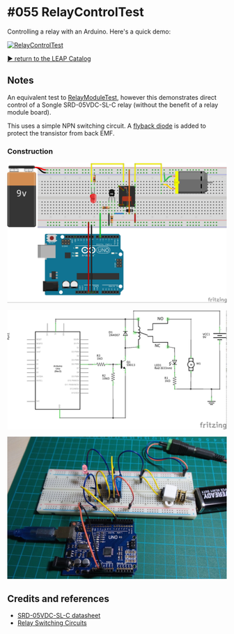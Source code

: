 # #055 RelayControlTest

Controlling a relay with an Arduino. Here's a quick demo:

[![RelayControlTest](http://img.youtube.com/vi/lQ0w9EMgx1c/0.jpg)](http://www.youtube.com/watch?v=lQ0w9EMgx1c)


[:arrow_forward: return to the LEAP Catalog](http://leap.tardate.com)

## Notes

An equivalent test to [RelayModuleTest](../RelayModuleTest),
however this demonstrates direct control of a Songle SRD-05VDC-SL-C relay (without the benefit of a relay module board).

This uses a simple NPN switching circuit.
A [flyback diode](http://en.wikipedia.org/wiki/Flyback_diode) is added to protect the transistor from back EMF.

### Construction

![The Breadboard](./assets/RelayControlTest_bb.jpg?raw=true)

![The Schematic](./assets/RelayControlTest_schematic.jpg?raw=true)

![The Build](./assets/RelayControlTest_build.jpg?raw=true)

## Credits and references
* [SRD-05VDC-SL-C datasheet](https://www.ghielectronics.com/downloads/man/20084141716341001RelayX1.pdf)
* [Relay Switching Circuits](http://www.electronics-tutorials.ws/blog/relay-switch-circuit.html)